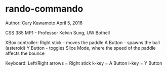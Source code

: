 # rando-commando
Author: Cary Kawamoto
April 5, 2016

CSS 385 MP1 - Professor Kelvin Sung, UW Bothell

XBox controller:
Right stick - moves the paddle
A Button - spawns the ball (asteroid)
Y Button - toggles Slice Mode, where the speed of the paddle affects the bounce

Keyboard:
Left/Right arrows = Right stick
k-key = A Button
i-key = Y Button
